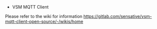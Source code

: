 * VSM MQTT Client

Please refer to the wiki for information
https://gitlab.com/sensative/vsm-mqtt-client-open-source/-/wikis/home
